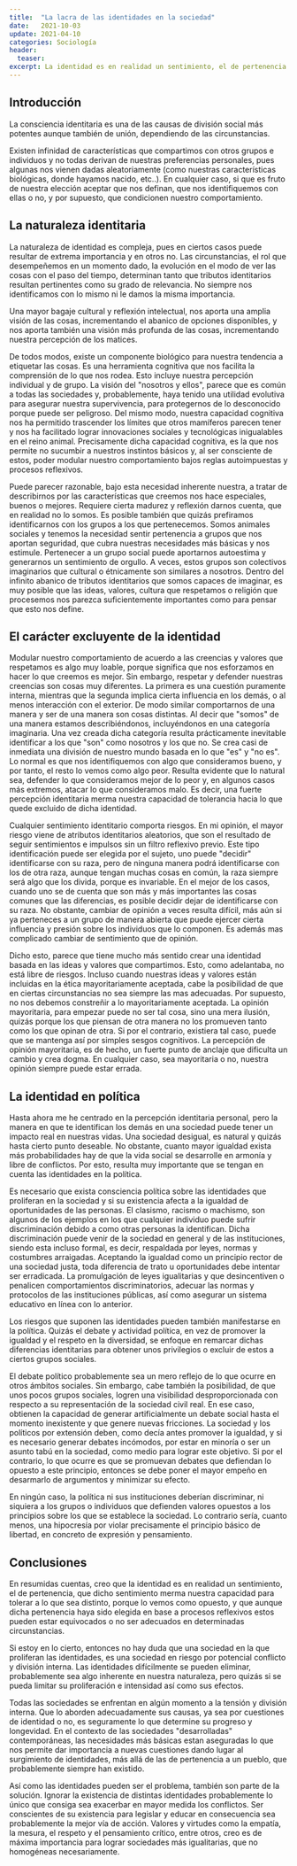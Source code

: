 ```yaml
---
title:  "La lacra de las identidades en la sociedad"
date:   2021-10-03
update: 2021-04-10
categories: Sociología
header:
  teaser: 
excerpt: La identidad es en realidad un sentimiento, el de pertenencia. Dicho sentimiento merma nuestra capacidad para tolerar a lo que sea distinto, porque lo vemos como opuesto, y aunque dicha pertenencia haya sido elegida en base a procesos reflexivos estos pueden estar equivocados o no ser adecuados en determinadas circunstancias.
---
```


## Introducción
La consciencia identitaria es una de las causas de división social más potentes aunque también de unión, dependiendo de las circunstancias.

Existen infinidad de características que compartimos con otros grupos e individuos y no todas derivan de nuestras preferencias personales, pues algunas nos vienen dadas aleatoriamente (como nuestras características biológicas, donde hayamos nacido, etc..). En cualquier caso, si que es fruto de nuestra elección aceptar que nos definan, que nos identifiquemos con ellas o no, y por supuesto, que condicionen nuestro comportamiento.

## La naturaleza identitaria
La naturaleza de identidad es compleja, pues en ciertos casos puede resultar de extrema importancia y en otros no. Las circunstancias, el rol que desempeñemos en un momento dado, la evolución en el modo de ver las cosas con el paso del tiempo, determinan tanto que tributos identitarios resultan pertinentes como su grado de relevancia. No siempre nos identificamos con lo mismo ni le damos la misma importancia. 

Una mayor bagaje cultural y reflexión intelectual, nos aporta una amplia visión de las cosas, incrementando el abanico de opciones disponibles, y nos aporta también una visión más profunda de las cosas, incrementando nuestra percepción de los matices.

De todos modos, existe un componente biológico para nuestra tendencia a etiquetar las cosas. Es una herramienta cognitiva que nos facilita la comprensión de lo que nos rodea. Esto incluye nuestra percepción individual y de grupo. La visión del "nosotros y ellos", parece que es común a todas las sociedades y, probablemente, haya tenido una utilidad evolutiva para asegurar nuestra supervivencia, para protegernos de lo desconocido porque puede ser peligroso. Del mismo modo, nuestra capacidad cognitiva nos ha permitido trascender los límites que otros mamíferos parecen tener y nos ha facilitado lograr innovaciones sociales y tecnológicas inigualables en el reino animal. Precisamente dicha capacidad cognitiva, es la que nos permite no sucumbir a nuestros instintos básicos y, al ser consciente de estos, poder modular nuestro comportamiento bajos reglas autoimpuestas y procesos reflexivos.

Puede parecer razonable, bajo esta necesidad inherente nuestra, a tratar de describirnos por las características que creemos nos hace especiales, buenos o mejores. Requiere cierta madurez y reflexión darnos cuenta, que en realidad no lo somos. Es posible también que quizás prefiramos identificarnos con los grupos a los que pertenecemos. Somos animales sociales y tenemos la necesidad sentir pertenencia a grupos que nos aportan seguridad, que cubra nuestras necesidades más básicas y nos estimule. Pertenecer a un grupo social puede aportarnos autoestima y generarnos un sentimiento de orgullo. A veces, estos grupos son colectivos imaginarios que cultural o étnicamente son similares a nosotros. Dentro del infinito abanico de tributos identitarios que somos capaces de imaginar, es muy posible que las ideas, valores, cultura que respetamos o religión que procesemos nos parezca suficientemente importantes como para pensar que esto nos define.

## El carácter excluyente de la identidad

Modular nuestro comportamiento de acuerdo a las creencias y valores que respetamos es algo muy loable, porque significa que nos esforzamos en hacer lo que creemos es mejor. Sin embargo, respetar y defender nuestras creencias son cosas muy diferentes. La primera es una cuestión puramente interna, mientras que la segunda implica cierta influencia en los demás, o al menos interacción con el exterior. De modo similar comportarnos de una manera y ser de una manera son cosas distintas. Al decir que "somos" de una manera estamos describiéndonos, incluyéndonos en una categoría imaginaria. Una vez creada dicha categoría resulta prácticamente inevitable identificar a los que "son" como nosotros y los que no. Se crea casi de inmediata una división de nuestro mundo basada en lo que "es" y "no es". Lo normal es que nos identifiquemos con algo que consideramos bueno, y por tanto, el resto lo vemos como algo peor. Resulta evidente que lo natural sea, defender lo que consideramos mejor de lo peor y, en algunos casos más extremos, atacar lo que consideramos malo. Es decir, una fuerte percepción identitaria merma nuestra capacidad de tolerancia hacia lo que quede excluido de dicha identidad.

Cualquier sentimiento identitario comporta riesgos. En mi opinión, el mayor riesgo viene de atributos identitarios aleatorios, que son el resultado de seguir sentimientos e impulsos sin un filtro reflexivo previo. Este tipo identificación puede ser elegida por el sujeto, uno puede "decidir" identificarse con su raza, pero de ninguna manera podrá identificarse con los de otra raza, aunque tengan muchas cosas en común, la raza siempre será algo que los divida, porque es invariable. En el mejor de los casos, cuando uno se de cuenta que son más y más importantes las cosas comunes que las diferencias, es posible decidir dejar de identificarse con su raza. No obstante, cambiar de opinión a veces resulta difícil, más aún si ya perteneces a un grupo de manera abierta que puede ejercer cierta influencia y presión sobre los individuos que lo componen. Es además mas complicado cambiar de sentimiento que de opinión. 

Dicho esto, parece que tiene mucho más sentido crear una identidad basada en las ideas y valores que compartimos. Esto, como adelantaba, no está libre de riesgos. Incluso cuando nuestras ideas y valores están incluidas en la ética mayoritariamente aceptada, cabe la posibilidad de que en ciertas circunstancias no sea siempre las mas adecuadas. Por supuesto, no nos debemos constreñir a lo mayoritariamente aceptada. La opinión mayoritaria, para empezar puede no ser tal cosa, sino una mera ilusión, quizás porque los que piensan de otra manera no los promueven tanto como los que opinan de otra. Si por el contrario, existiera tal caso, puede que se mantenga así por simples sesgos cognitivos. La percepción de opinión mayoritaria, es de hecho, un fuerte punto de anclaje que dificulta un cambio y crea dogma. En cualquier caso, sea mayoritaria o no, nuestra opinión siempre puede estar errada. 

## La identidad en política
Hasta ahora me he centrado en la percepción identitaria personal, pero la manera en que te identifican los demás en una sociedad puede tener un impacto real en nuestras vidas. Una sociedad desigual, es natural y quizás hasta cierto punto deseable. No obstante, cuanto mayor igualdad exista más probabilidades hay de que la vida social se desarrolle en armonía y libre de conflictos. Por esto, resulta muy importante que se tengan en cuenta las identidades en la política.

Es necesario que exista consciencia política sobre las identidades que proliferan en la sociedad y si su existencia afecta a la igualdad de oportunidades de las personas. El clasismo, racismo o machismo, son algunos de los ejemplos en los que cualquier individuo puede sufrir discriminación debido a como otras personas la identifican. Dicha discriminación puede venir de la sociedad en general y de las instituciones, siendo esta incluso formal, es decir, respaldada por leyes, normas y costumbres arraigadas. Aceptando la igualdad como un principio rector de una sociedad justa, toda diferencia de trato u oportunidades debe intentar ser erradicada. La promulgación de leyes igualitarias y que desincentiven o penalicen comportamientos discriminatorios, adecuar las normas y protocolos de las instituciones públicas, así como asegurar un sistema educativo en línea con lo anterior.

Los riesgos que suponen las identidades pueden también manifestarse en la política. Quizás el debate y actividad política, en vez de promover la igualdad y el respeto en la diversidad, se enfoque en remarcar dichas diferencias identitarias para obtener unos privilegios o excluir de estos a ciertos grupos sociales. 

El debate político probablemente sea un mero reflejo de lo que ocurre en otros ámbitos sociales. Sin embargo, cabe también la posibilidad, de que unos pocos grupos sociales, logren una visibilidad desproporcionada con respecto a su representación de la sociedad civil real. En ese caso, obtienen la capacidad de generar artificialmente un debate social hasta el momento inexistente y que genere nuevas fricciones. La sociedad y los políticos por extensión deben, como decía antes promover la igualdad, y si es necesario generar debates incómodos, por estar en minoría o ser un asunto tabú en la sociedad, como medio para lograr este objetivo. Si por el contrario, lo que ocurre es que se promuevan debates que defiendan lo opuesto a este principio,  entonces se debe poner el mayor empeño en desarmarlo  de argumentos y minimizar su efecto. 

En ningún caso, la política ni sus instituciones deberían discriminar, ni siquiera a los grupos o individuos que defienden valores opuestos a los principios sobre los que se establece la sociedad. Lo contrario sería, cuanto menos, una hipocresía por violar precisamente el principio básico de libertad, en concreto de expresión y pensamiento.

## Conclusiones

En resumidas cuentas, creo que la identidad es en realidad un sentimiento, el de pertenencia, que dicho sentimiento merma nuestra capacidad para tolerar a lo que sea distinto, porque lo vemos como opuesto, y que aunque dicha pertenencia haya sido elegida en base a procesos reflexivos estos pueden estar equivocados o no ser adecuados en determinadas circunstancias.

Si estoy en lo cierto, entonces no hay duda que una sociedad en la que proliferan las identidades, es una sociedad en riesgo por potencial conflicto y división interna. Las identidades difícilmente se pueden eliminar, probablemente sea algo inherente en nuestra naturaleza, pero quizás si se pueda limitar su proliferación e intensidad así como sus efectos.

Todas las sociedades se enfrentan en algún momento a la tensión y división interna. Que lo aborden adecuadamente sus causas, ya sea por cuestiones de identidad o no, es seguramente lo que determine su progreso y longevidad. En el contexto de las sociedades "desarrolladas" contemporáneas, las necesidades más básicas estan aseguradas lo que nos permite dar importancia a nuevas cuestiones dando lugar al surgimiento de identidades, más allá de las de pertenencia a un pueblo, que probablemente siempre han existido.

Así como las identidades pueden ser el problema, también son parte de la solución. Ignorar la existencia de distintas identidades probablemente lo único que consiga sea exacerbar en mayor medida los conflictos. Ser conscientes de su existencia para legislar y educar en consecuencia sea probablemente la mejor vía de acción. Valores y virtudes como la empatía, la mesura, el respeto y el pensamiento crítico, entre otros, creo es de máxima importancia para lograr sociedades más igualitarias, que no homogéneas necesariamente.